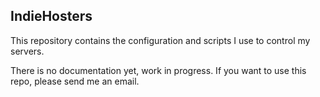 ## IndieHosters

This repository contains the configuration and scripts I use to control my servers.

There is no documentation yet, work in progress. If you want to use this repo, please send me an email.

